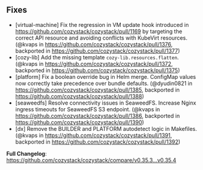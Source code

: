 
<!--
https://github.com/cozystack/cozystack/releases/tag/v0.35.4
-->

## Fixes

* [virtual-machine] Fix the regression in VM update hook introduced in https://github.com/cozystack/cozystack/pull/1169 by targeting the correct API resource and avoiding conflicts with KubeVirt resources. (@kvaps in https://github.com/cozystack/cozystack/pull/1376, backported in https://github.com/cozystack/cozystack/pull/1377)
* [cozy-lib] Add the missing template `cozy-lib.resources.flatten`. (@kvaps in https://github.com/cozystack/cozystack/pull/1372, backported in https://github.com/cozystack/cozystack/pull/1375)
* [platform] Fix a boolean override bug in Helm merge. ConfigMap values now correctly take precedence over bundle defaults. (@dyudin0821 in https://github.com/cozystack/cozystack/pull/1385, backported in https://github.com/cozystack/cozystack/pull/1388)
* [seaweedfs] Resolve connectivity issues in SeaweedFS. Increase Nginx ingress timeouts for SeaweedFS S3 endpoint. (@kvaps in https://github.com/cozystack/cozystack/pull/1386, backported in https://github.com/cozystack/cozystack/pull/1390)
* [dx] Remove the BUILDER and PLATFORM autodetect logic in Makefiles. (@kvaps in https://github.com/cozystack/cozystack/pull/1391, backported in https://github.com/cozystack/cozystack/pull/1392)

**Full Changelog**: https://github.com/cozystack/cozystack/compare/v0.35.3...v0.35.4
